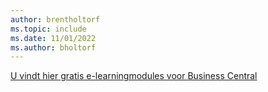 ```yaml
---
author: brentholtorf
ms.topic: include
ms.date: 11/01/2022
ms.author: bholtorf
---
```

[U vindt hier gratis e-learningmodules voor Business Central](/training/dynamics365/business-central)

